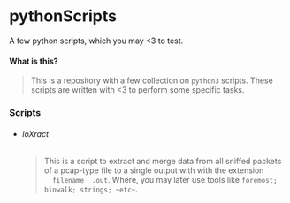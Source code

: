 # pythonScripts
A few python scripts, which you may &lt;3 to test.

#### What is this?

> This is a repository with a few collection on `python3` scripts. These scripts are written with <3 to perform some specific tasks.

### Scripts

- ###### loXract

  > This is a script to extract and merge data from all sniffed packets of a pcap-type file to a single output with with the extension `__filename__.out`. Where, you may later use tools like `foremost; binwalk; strings; ~etc~`.